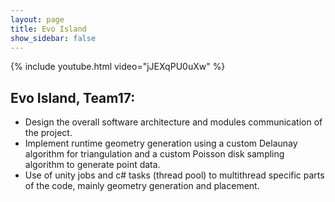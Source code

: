 ```yaml
---
layout: page
title: Evo Island
show_sidebar: false
---
```


{% include youtube.html video="jJEXqPU0uXw" %}

## Evo Island, Team17:

* Design the overall software architecture and modules communication of the project.
* Implement runtime geometry generation using a custom Delaunay algorithm for triangulation and a custom Poisson disk sampling algorithm to generate point data.
* Use of unity jobs and c# tasks (thread pool) to multithread specific parts of the code, mainly geometry generation and placement.